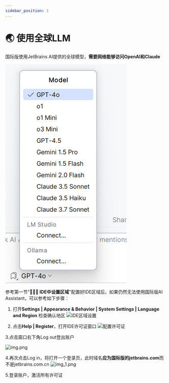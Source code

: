 ```yaml
---
sidebar_position: 1
---
```


# 🌏 使用全球LLM

国际版使用JetBrains AI提供的全球模型，**需要网络能够访问OpenAI和Claude**

![allModules.png](imgs/allModules.png)

参考第一节"**👨🏻‍💻 IDE中设置区域**"配置好IDE区域后，如果仍然无法使用国际版AI Assistant，可以参考如下步骤：

1. 打开**Settings | Appearance & Behavior | System Settings | Language and Region** 检查确认地区
![IDE区域设置](imgs/region.png)

2. 点击**Help | Register**，打开IDE许可证窗口
![配置许可证](imgs/regis.png)

3.点击窗口右下角Log out登出账户 

![img.png](imgs/regwin.png)

4.再次点击Log in，将打开一个登录页，此时域名**应为国际版的jetbrains.com**而不是jetbrains.com.cn
![img_1.png](imgs/regdomain.png)

5.登录账户，激活所有许可证